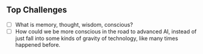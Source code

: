 ## Top Challenges
- [ ] What is memory, thought, wisdom, conscious?
- [ ] How could we be more conscious in the road to advanced AI, instead of just fall into some kinds of gravity of technology, like many times happened before.